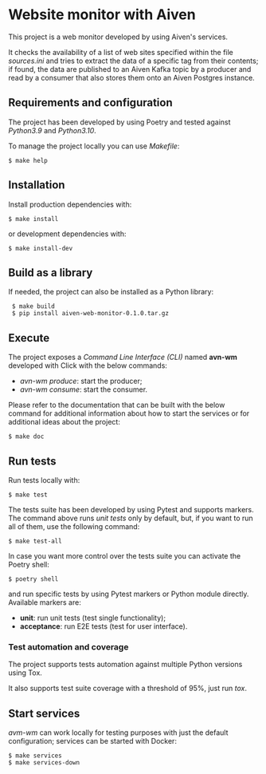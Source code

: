 # Website monitor with Aiven

This project is a web monitor developed by using Aiven's services.

It checks the availability of a list of web sites specified within the file
*sources.ini* and tries to extract the data of a specific tag from their
contents; if found, the data are published to an Aiven Kafka topic by a
producer and read by a consumer that also stores them onto an Aiven Postgres
instance.


## Requirements and configuration

The project has been developed by using Poetry and tested against *Python3.9*
and *Python3.10*.

To manage the project locally you can use *Makefile*:

    $ make help


## Installation

Install production dependencies with:

    $ make install

or development dependencies with:

    $ make install-dev


## Build as a library

If needed, the project can also be installed as a Python library:

     $ make build
     $ pip install aiven-web-monitor-0.1.0.tar.gz


## Execute

The project exposes a *Command Line Interface (CLI)* named **avn-wm** developed
with Click with the below commands:

 - *avn-wm produce*: start the producer;
 - *avn-wm consume*: start the consumer.

Please refer to the documentation that can be built with the below command
for additional information about how to start the services or for additional
ideas about the project:

    $ make doc


## Run tests

Run tests locally with:

    $ make test

The tests suite has been developed by using Pytest and supports markers. The
command above runs *unit tests* only by default, but, if you want to run all of
them, use the following command:

    $ make test-all

In case you want more control over the tests suite you can activate the Poetry
shell:

    $ poetry shell

and run specific tests by using Pytest markers or Python module directly.
Available markers are:

 - **unit**: run unit tests (test single functionality);
 - **acceptance**: run E2E tests (test for user interface).


### Test automation and coverage

The project supports tests automation against multiple Python versions using
Tox.

It also supports test suite coverage with a threshold of 95%, just run *tox*.


## Start services

*avm-wm* can work locally for testing purposes with just the default
configuration; services can be started with Docker:

    $ make services
    $ make services-down
